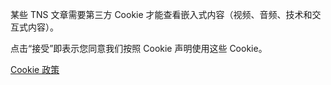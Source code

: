 某些 TNS 文章需要第三方 Cookie 才能查看嵌入式内容（视频、音频、技术和交互式内容）。

点击“接受”即表示您同意我们按照 Cookie 声明使用这些 Cookie。

[Cookie 政策](https://thenewstack.io/cookie-policy)
